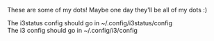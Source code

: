 These are some of my dots! Maybe one day they'll be all of my dots :)

The i3status config should go in ~/.config/i3status/config  
The i3 config should go in ~/.config/i3/config
